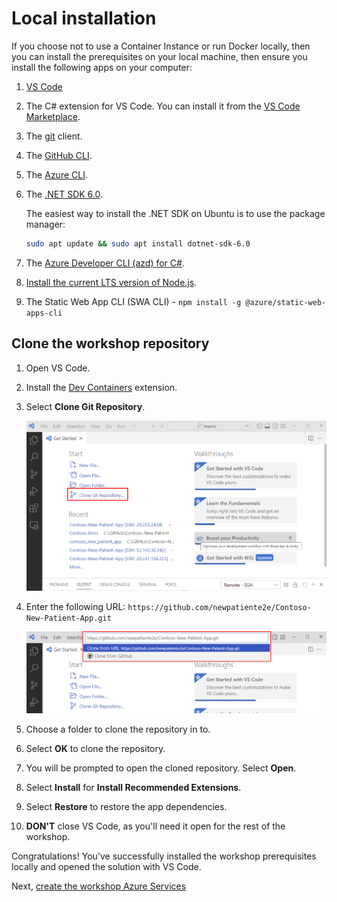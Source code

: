 # Local installation

If you choose not to use a Container Instance or run Docker locally, then you can install the prerequisites on your local machine, then ensure you install the following apps on your computer:

1. [VS Code](https://code.visualstudio.com/?WT.mc_id=aiml-77396-cxa)
1. The C# extension for VS Code. You can install it from the [VS Code Marketplace](https://marketplace.visualstudio.com/items?itemName=ms-dotnettools.csharp&WT.mc_id=aiml-77396-cxa).
1. The [git](https://git-scm.com/) client.
1. The [GitHub CLI](https://github.com/cli/cli).
1. The [Azure CLI](https://learn.microsoft.com/cli/azure/install-azure-cli?WT.mc_id=aiml-77396-cxa).
1. The [.NET SDK 6.0](https://dotnet.microsoft.com/download/dotnet/6.0?WT.mc_id=aiml-77396-cxa).

    The easiest way to install the .NET SDK on Ubuntu is to use the package manager:

    ```bash
    sudo apt update && sudo apt install dotnet-sdk-6.0
    ```

1. The [Azure Developer CLI (azd) for C#](https://learn.microsoft.com/azure/developer/azure-developer-cli/get-started?tabs=bare-metal%2Clinuxmac&pivots=programming-language-csharp&WT.mc_id=aiml-77396-cxa).
1. [Install the current LTS version of Node.js](https://nodejs.org/).
1. The Static Web App CLI (SWA CLI) - `npm install -g @azure/static-web-apps-cli`

## Clone the workshop repository

1. Open VS Code.
1. Install the [Dev Containers](https://marketplace.visualstudio.com/items?itemName=ms-vscode-remote.remote-containers&WT.mc_id=aiml-77396-cxa) extension.
1. Select **Clone Git Repository**.

    ![The image shows hwo to select clone a repo](img/clone_repository.png)

1. Enter the following URL: `https://github.com/newpatiente2e/Contoso-New-Patient-App.git`

    ![The image shows how to enter the repo url](img/clone_repo_url.png)

1. Choose a folder to clone the repository in to.
1. Select **OK** to clone the repository.
1. You will be prompted to open the cloned repository. Select **Open**.
1. Select **Install** for **Install Recommended Extensions**.
1. Select **Restore** to restore the app dependencies.
1. **DON'T** close VS Code, as you'll need it open for the rest of the workshop.

Congratulations! You've successfully installed the workshop prerequisites locally and opened the solution with VS Code.

Next, [create the workshop Azure Services](../../create-azure-services/)
